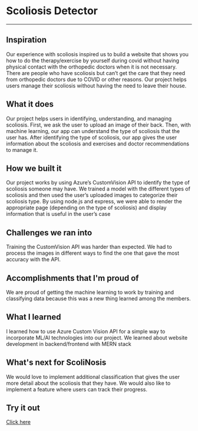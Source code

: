 # Scoliosis Detector
***
## Inspiration
Our experience with scoliosis inspired us to build a website that shows you how to do the therapy/exercise by yourself during covid without having physical contact with the orthopedic doctors when it is not necessary. There are people who have scoliosis but can’t get the care that they need from orthopedic doctors due to COVID or other reasons. Our project helps users manage their scoliosis without having the need to leave their house.

## What it does
Our project helps users in identifying, understanding, and managing scoliosis. First, we ask the user to upload an image of their back. Then, with machine learning, our app can understand the type of scoliosis that the user has. After identifying the type of scoliosis, our app gives the user information about the scoliosis and exercises and doctor recommendations to manage it.

## How we built it
Our project works by using Azure’s CustomVision API to identify the type of scoliosis someone may have. We trained a model with the different types of scoliosis and then used the user’s uploaded images to categorize their scoliosis type. By using node.js and express, we were able to render the appropriate page (depending on the type of scoliosis) and display information that is useful in the user’s case

## Challenges we ran into
Training the CustomVision API was harder than expected. We had to process the images in different ways to find the one that gave the most accuracy with the API.

## Accomplishments that I'm proud of
We are proud of getting the machine learning to work by training and classifying data because this was a new thing learned among the members.

## What I learned
I learned how to use Azure Custom Vision API for a simple way to incorporate ML/AI technologies into our project. We learned about website development in backend/frontend with MERN stack

## What's next for ScoliNosis
We would love to implement additional classification that gives the user more detail about the scoliosis that they have. We would also like to implement a feature where users can track their progress.

## Try it out
[Click here](obscure-badlands-65461.herokuapp.com)
